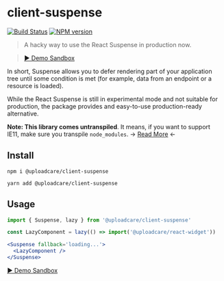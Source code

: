 # сlient-suspense

[![Build Status][build-img]][build-link]
[![NPM version][npm-img]][npm-link]

> A hacky way to use the React Suspense in production now.

> [▶ Demo Sandbox][gatsby-demo]

In short, Suspense allows you to defer rendering part of your application tree
until some condition is met (for example, data from an endpoint or a resource
is loaded).

While the React Suspense is still in experimental mode and not suitable for
production, the package provides and easy-to-use production-ready alternative.

**Note: This library comes untranspiled**. It means, if you want to support
IE11, make sure you transpile `node_modules`. → [Read More][es6-debate] ←

## Install

```
npm i @uploadcare/client-suspense
```

```
yarn add @uploadcare/client-suspense
```

## Usage

```jsx
import { Suspense, lazy } from '@uploadcare/client-suspense'

const LazyComponent = lazy(() => import('@uploadcare/react-widget'))

<Suspense fallback='loading...'>
  <LazyComponent />
</Suspense>
```

[▶ Demo Sandbox][gatsby-demo]

[es6-debate]: https://gist.github.com/Rich-Harris/51e1bf24e7c093469ef7a0983bad94cb
[gatsby-demo]: https://codesandbox.io/s/gatsby-suspense-example-6g020
[build-img]: https://api.travis-ci.com/uploadcare/client-suspense.svg?branch=master
[build-link]: https://travis-ci.com/uploadcare/client-suspense
[npm-img]: https://img.shields.io/npm/v/@uploadcare/client-suspense.svg
[npm-link]: https://www.npmjs.com/package/@uploadcare/client-suspense
